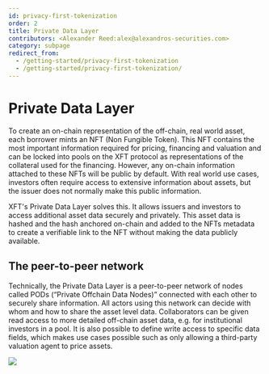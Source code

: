 ```yaml
---
id: privacy-first-tokenization
order: 2
title: Private Data Layer
contributors: <Alexander Reed:alex@alexandros-securities.com>
category: subpage
redirect_from:
  - /getting-started/privacy-first-tokenization
  - /getting-started/privacy-first-tokenization/
---
```


# Private Data Layer

To create an on-chain representation of the off-chain, real world asset, each borrower mints an NFT (Non Fungible Token). This NFT contains the most important information required for pricing, financing and valuation and can be locked into pools on the XFT protocol as representations of the collateral used for the financing. However, any on-chain information attached to these NFTs will be public by default. With real world use cases, investors often require access to extensive information about assets, but the issuer does not normally make this public information.

XFT's Private Data Layer solves this. It allows issuers and investors to access additional asset data securely and privately. This asset data is hashed and the hash anchored on-chain and added to the NFTs metadata to create a verifiable link to the NFT without making the data publicly available.

## The peer-to-peer network

Technically, the Private Data Layer is a peer-to-peer network of nodes called PODs (“Private Offchain Data Nodes)” connected with each other to securely share information. All actors using this network can decide with whom and how to share the asset level data. Collaborators can be given read access to more detailed off-chain asset data, e.g. for institutional investors in a pool. It is also possible to define write access to specific data fields, which makes use cases possible such as only allowing a third-party valuation agent to price assets.

![](./images/tokenization.png#width=70%;)

